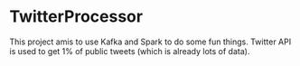 # TwitterProcessor
This project amis to use Kafka and Spark to do some fun things. Twitter API is used to get 1% of public tweets (which is already lots of data). 
